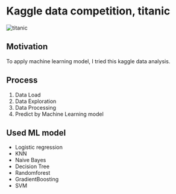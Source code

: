 # Kaggle data competition, titanic

![titanic](https://user-images.githubusercontent.com/59254578/71516209-02f11100-28eb-11ea-846d-74bfde0ca154.JPG)



## Motivation

To apply machine learning model, I tried this kaggle data analysis.



## Process

1. Data Load
2. Data Exploration
3. Data Processing
4. Predict by Machine Learning model

## Used ML model

- Logistic regression
- KNN
- Naive Bayes
- Decision Tree
- Randomforest
- GradientBoosting
- SVM